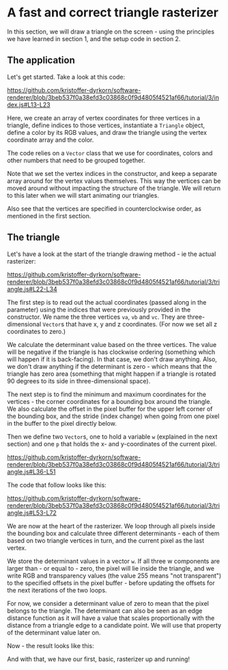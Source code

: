 # A fast and correct triangle rasterizer

In this section, we will draw a triangle on the screen - using the principles we have learned in section 1, and the setup code in section 2.

## The application

Let's get started. Take a look at this code:

https://github.com/kristoffer-dyrkorn/software-renderer/blob/3beb537f0a38efd3c03868c0f9d4805f4521af66/tutorial/3/index.js#L13-L23

Here, we create an array of vertex coordinates for three vertices in a triangle, define indices to those vertices, instantiate a `Triangle` object, define a color by its RGB values, and draw the triangle using the vertex coordinate array and the color.

The code relies on a `Vector` class that we use for coordinates, colors and other numbers that need to be grouped together.

Note that we set the vertex indices in the constructor, and keep a separate array around for the vertex values themselves. This way the vertices can be moved around without impacting the structure of the triangle. We will return to this later when we will start animating our triangles.

Also see that the vertices are specified in counterclockwise order, as mentioned in the first section.

## The triangle

Let's have a look at the start of the triangle drawing method - ie the actual rasterizer:

https://github.com/kristoffer-dyrkorn/software-renderer/blob/3beb537f0a38efd3c03868c0f9d4805f4521af66/tutorial/3/triangle.js#L22-L34

The first step is to read out the actual coordinates (passed along in the parameter) using the indices that were previously provided in the constructor. We name the three vertices `va`, `vb` and `vc`. They are three-dimensional `Vector`s that have x, y and z coordinates. (For now we set all z coordinates to zero.)

We calculate the determinant value based on the three vertices. The value will be negative if the triangle is has clockwise ordering (something which will happen if it is back-facing). In that case, we don't draw anything. Also, we don't draw anything if the determinant is zero - which means that the triangle has zero area (something that might happen if a triangle is rotated 90 degrees to its side in three-dimensional space).

The next step is to find the minimum and maximum coordinates for the vertices - the corner coordinates for a bounding box around the triangle. We also calculate the offset in the pixel buffer for the upper left corner of the bounding box, and the stride (index change) when going from one pixel in the buffer to the pixel directly below.

Then we define two `Vector`s, one to hold a variable `w` (explained in the next section) and one `p` that holds the x- and y-coordinates of the current pixel.

https://github.com/kristoffer-dyrkorn/software-renderer/blob/3beb537f0a38efd3c03868c0f9d4805f4521af66/tutorial/3/triangle.js#L36-L51

The code that follow looks like this:

https://github.com/kristoffer-dyrkorn/software-renderer/blob/3beb537f0a38efd3c03868c0f9d4805f4521af66/tutorial/3/triangle.js#L53-L72

We are now at the heart of the rasterizer. We loop through all pixels inside the bounding box and calculate three different determinants - each of them based on two triangle vertices in turn, and the current pixel as the last vertex.

We store the determinant values in a vector `w`. If all three w components are larger than - or equal to - zero, the pixel will lie inside the triangle, and we write RGB and transparency values (the value 255 means "not transparent") to the specified offsets in the pixel buffer - before updating the offsets for the next iterations of the two loops.

For now, we consider a determinant value of zero to mean that the pixel belongs to the triangle. The determinant can also be seen as an edge distance function as it will have a value that scales proportionally with the distance from a triangle edge to a candidate point. We will use that property of the determinant value later on.

Now - the result looks like this:

And with that, we have our first, basic, rasterizer up and running!
